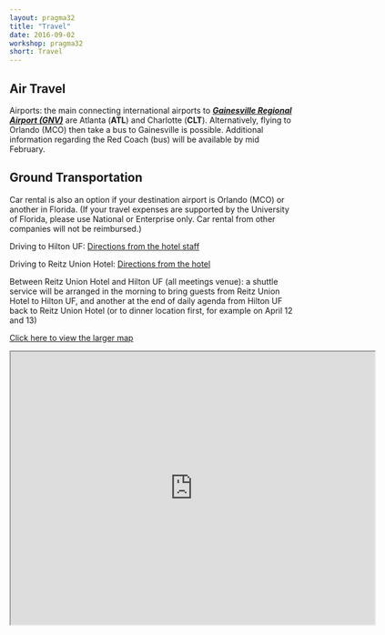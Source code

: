 ```yaml
---
layout: pragma32
title: "Travel"
date: 2016-09-02
workshop: pragma32
short: Travel
---
```


## Air Travel

Airports: the main connecting international airports to <strong><i><a href="http://www.gra-gnv.com/" targent="_blank">Gainesville Regional Airport (GNV)</a></i></strong> are Atlanta (<strong>ATL</strong>) and Charlotte (<strong>CLT</strong>). Alternatively, flying to Orlando (MCO) then take a bus to Gainesville is possible. Additional information regarding the Red Coach (bus) will be available by mid February.


## Ground Transportation

Car rental is also an option if your destination airport is Orlando (MCO) or another in Florida. (If your travel expenses are supported by the University of Florida, please use National or Enterprise only. Car rental from other companies will not be reimbursed.)

Driving to Hilton UF: <a href="http://www3.hilton.com/en/hotels/florida/hilton-university-of-florida-conference-center-gainesville-GVNCCHF/maps-directions/index.html" target="_blank">Directions from the hotel staff</a>

Driving to Reitz Union Hotel: <a href="https://www.union.ufl.edu/UnionHotel/Directions" target="_blank">Directions from the hotel</a>

Between Reitz Union Hotel and Hilton UF (all meetings venue): a shuttle service will be arranged in the morning to bring guests from Reitz Union Hotel to Hilton UF, and another at the end of daily agenda from Hilton UF back to Reitz Union Hotel (or to dinner location first, for example on April 12 and 13)

<a href="https://goo.gl/OWbq8R" target="_blank">Click here to view the larger map
<iframe src="https://www.google.com/maps/d/embed?mid=139eAHFPVYgmaP9_QwkdzuNtzJUw" width="640" height="480"></iframe>

